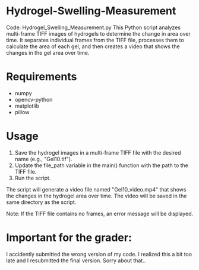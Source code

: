 # Hydrogel-Swelling-Measurement
Code: Hydrogel_Swelling_Measurement.py
This Python script analyzes multi-frame TIFF images of hydrogels to determine the change in area over time. It separates individual frames from the TIFF file, processes them to calculate the area of each gel, and then creates a video that shows the changes in the gel area over time.

# Requirements
- numpy
- opencv-python
- matplotlib
- pillow

# Usage
1. Save the hydrogel images in a multi-frame TIFF file with the desired name (e.g., "Gel10.tif").
2. Update the file_path variable in the main() function with the path to the TIFF file.
3. Run the script.

The script will generate a video file named "Gel10_video.mp4" that shows the changes in the hydrogel area over time. The video will be saved in the same directory as the script.

Note: If the TIFF file contains no frames, an error message will be displayed.

# Important for the grader:
I accidently submitted the wrong version of my code. I realized this a bit too late and I resubmitted the final version. Sorry about that..

